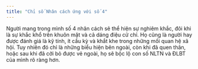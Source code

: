 ```yaml
---
title: "Chỉ số Nhân cách ứng với số 4"
---
```

Người mang trong mình số 4 nhân cách sẽ thể hiện sự nghiêm khắc, đôi khi là sự khắc khổ trên khuôn mặt và cả dáng điệu cử chỉ. Họ cũng là người hay được đánh giá là kỹ tính, ít cầu kỳ và khắt khe trong những mối quan hệ xã hội. Tuy nhiên đó chỉ là những biểu hiện bên ngoài, còn khi đã quen thân, hoặc sau khi đã cởi bỏ được vẻ ngoài, họ sẽ bộc lộ con số NLTN và ĐLBT của mình rõ ràng hơn.